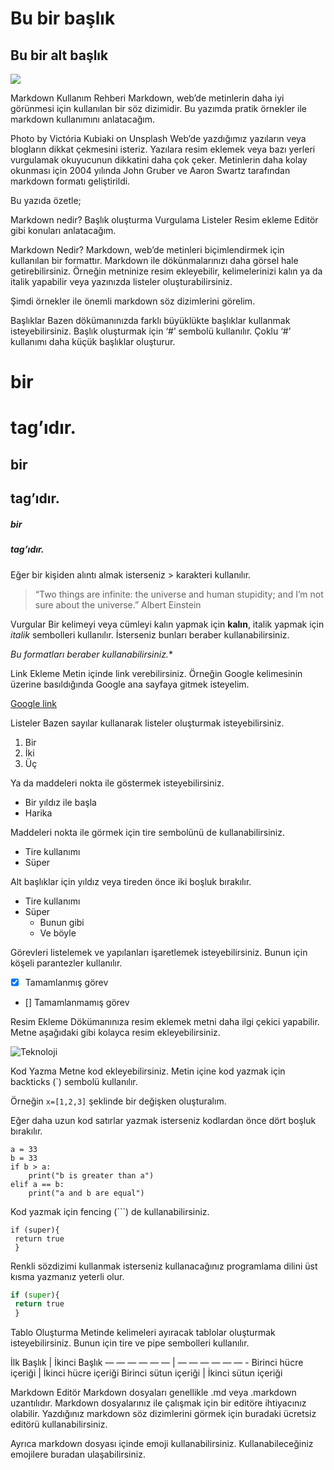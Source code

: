 # Bu bir başlık
## Bu bir alt başlık



![](https://images.unsplash.com/photo-1457131760772-7017c6180f05?ixlib=rb-1.2.1&ixid=MnwxMjA3fDB8MHxwaG90by1wYWdlfHx8fGVufDB8fHx8&auto=format&fit=crop&w=1453&q=80)

Markdown Kullanım Rehberi
Markdown, web’de metinlerin daha iyi görünmesi için kullanılan bir söz dizimidir. Bu yazımda pratik örnekler ile markdown kullanımını anlatacağım.


Photo by Victória Kubiaki on Unsplash
Web’de yazdığımız yazıların veya blogların dikkat çekmesini isteriz. Yazılara resim eklemek veya bazı yerleri vurgulamak okuyucunun dikkatini daha çok çeker. Metinlerin daha kolay okunması için 2004 yılında John Gruber ve Aaron Swartz tarafından markdown formatı geliştirildi.

Bu yazıda özetle;

Markdown nedir?
Başlık oluşturma
Vurgulama
Listeler
Resim ekleme
Editör
gibi konuları anlatacağım.

Markdown Nedir?
Markdown, web’de metinleri biçimlendirmek için kullanılan bir formattır. Markdown ile dökünmalarınızı daha görsel hale getirebilirsiniz. Örneğin metninize resim ekleyebilir, kelimelerinizi kalın ya da italik yapabilir veya yazınızda listeler oluşturabilirsiniz.

Şimdi örnekler ile önemli markdown söz dizimlerini görelim.

Başlıklar
Bazen dökümanınızda farklı büyüklükte başlıklar kullanmak isteyebilirsiniz. Başlık oluşturmak için ‘#’ sembolü kullanılır. Çoklu ‘#’ kullanımı daha küçük başlıklar oluşturur.

# bir <h1> tag’ıdır.
## bir <h2> tag’ıdır.
##### bir <h5> tag’ıdır.

Eğer bir kişiden alıntı almak isterseniz > karakteri kullanılır.

> “Two things are infinite: the universe and human stupidity; and I’m not sure about the universe.” Albert Einstein

Vurgular
Bir kelimeyi veya cümleyi kalın yapmak için **kalın**, italik yapmak için *italik* sembolleri kullanılır. İsterseniz bunları beraber kullanabilirsiniz.

*Bu formatları *beraber* kullanabilirsiniz.**

Link Ekleme
Metin içinde link verebilirsiniz. Örneğin Google kelimesinin üzerine basıldığında Google ana sayfaya gitmek isteyelim.

[Google link](http://google.com)

Listeler
Bazen sayılar kullanarak listeler oluşturmak isteyebilirsiniz.

1. Bir
2. İki
3. Üç

Ya da maddeleri nokta ile göstermek isteyebilirsiniz.

* Bir yıldız ile başla
* Harika

Maddeleri nokta ile görmek için tire sembolünü de kullanabilirsiniz.

- Tire kullanımı
- Süper

Alt başlıklar için yıldız veya tireden önce iki boşluk bırakılır.

- Tire kullanımı
- Süper
  - Bunun gibi
  - Ve böyle

Görevleri listelemek ve yapılanları işaretlemek isteyebilirsiniz. Bunun için köşeli parantezler kullanılır.

- [x] Tamamlanmış görev
- [] Tamamlanmamış görev

Resim Ekleme
Dökümanınıza resim eklemek metni daha ilgi çekici yapabilir. Metne aşağıdaki gibi kolayca resim ekleyebilirsiniz.

![Teknoloji](https://images.unsplash.com/photo-1575755049931-8338ad979f7c?ixid=MXwxMjA3fDB8MHxwaG90by1wYWdlfHx8fGVufDB8fHw%3D&ixlib=rb-1.2.1&auto=format&fit=crop&w=667&q=80)

Kod Yazma
Metne kod ekleyebilirsiniz. Metin içine kod yazmak için backticks (`) sembolü kullanılır.

Örneğin `x=[1,2,3]` şeklinde bir değişken oluşturalım.

Eğer daha uzun kod satırlar yazmak isterseniz kodlardan önce dört boşluk bırakılır.

    a = 33
    b = 33
    if b > a:
        print("b is greater than a")
    elif a == b:
        print("a and b are equal")

Kod yazmak için fencing (```) de kullanabilirsiniz.

```
if (super){
 return true
 }
```

Renkli sözdizimi kullanmak isterseniz kullanacağınız programlama dilini üst kısma yazmanız yeterli olur.

``` python
if (super){
 return true
 }
```

Tablo Oluşturma
Metinde kelimeleri ayıracak tablolar oluşturmak isteyebilirsiniz. Bunun için tire ve pipe sembolleri kullanılır.

İlk Başlık | İkinci Başlık
 — — — — — — | — — — — — — -
Birinci hücre içeriği | İkinci hücre içeriği
Birinci sütun içeriği | İkinci sütun içeriği

Markdown Editör
Markdown dosyaları genellikle .md veya .markdown uzantılıdır. Markdown dosyalarınız ile çalışmak için bir editöre ihtiyacınız olabilir. Yazdığınız markdown söz dizimlerini görmek için buradaki ücretsiz editörü kullanabilirsiniz.

Ayrıca markdown dosyası içinde emoji kullanabilirsiniz. Kullanabileceğiniz emojilere buradan ulaşabilirsiniz.
